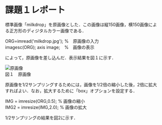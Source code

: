# 課題１レポート

標準画像「milkdrop」を原画像とした．この画像は縦150画像，横150画像による正方形のディジタルカラー画像である．  

ORG=imread('milkdrop.jpg'); %　原画像の入力  
imagesc(ORG); axis image;　%　画像の表示  

によって，原画像を差し込んだ．表示結果を図１に示す．  

![原画像](https://github.com/ShujiUno/kadai/blob/master/milkdrop.jpg)  
図１　原画像  

原画像を1/2サンプリングするためには，画像を1/2倍の縮小した後，2倍に拡大すればよい．なお，拡大するために「box」オプションを設定する．  

IMG = imresize(ORG,0.5); % 画像の縮小  
IMG2 = imresize(IMG,2.0); % 画像の拡大  

1/2サンプリングの結果を図2に示す．  

